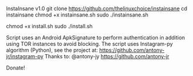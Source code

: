 InstaInsane v1.0
git clone https://github.com/thelinuxchoice/instainsane
cd instainsane
chmod +x instainsane.sh
sudo ./instainsane.sh





chmod +x install.sh
sudo ./install.sh


Script uses an Android ApkSignature to perform authentication in addition using TOR instances to avoid blocking. The script uses Instagram-py algorithm (Python), see the project at: https://github.com/antony-jr/instagram-py Thanks to: @antony-jy https://github.com/antony-jr

Donate!

